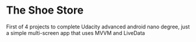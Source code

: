 # The Shoe Store

First of 4 projects to complete Udacity advanced android nano degree, 
just a simple multi-screen app that uses MVVM and LiveData

